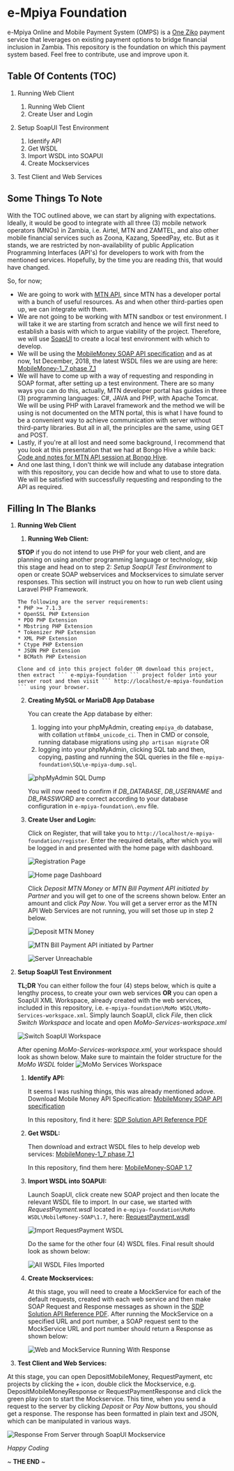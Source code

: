 # e-Mpiya Foundation
e-Mpiya Online and Mobile Payment System (OMPS) is a [One Ziko](https://oneziko.com/) payment service that leverages on existing payment options to bridge financial inclusion in Zambia. This repository is the foundation on which this payment system based. Feel free to contribute, use and improve upon it.

## Table Of Contents (TOC)
1.	Running Web Client
	1.	Running Web Client
	2.	Create User and Login

2.	Setup SoapUI Test Environment
	1.	Identify API
	2.	Get WSDL
	3.	Import WSDL into SOAPUI
	4.	Create Mockservices

3.	Test Client and Web Services
	
## Some Things To Note
With the TOC outlined above, we can start by aligning with expectations. Ideally, it would be good to integrate with all three (3) mobile network operators (MNOs) in Zambia, i.e. Airtel, MTN and ZAMTEL, and also other mobile financial services such as Zoona, Kazang, SpeedPay, etc. But as it stands, we are restricted by non-availability of public Application Programming Interfaces (API's) for developers to work with from the mentioned services. Hopefully, by the time you are reading this, that would have changed.

So, for now;
* We are going to work with [MTN API](https://developer.mtn.com/community/portal/site.action?s=devsite&c=Home), since MTN has a developer portal with a bunch of useful resources. As and when other third-parties open up, we can integrate with them.
* We are not going to be working with MTN sandbox or test environment. I will take it we are starting from scratch and hence we will first need to establish a basis with which to argue viability of the project. Therefore, we will use [SoapUI](https://www.soapui.org/downloads/latest-release.html) to create a local test environment with which to develop.
* We will be using the [MobileMoney SOAP API specification](https://developer.mtn.com/community/portal/site.action?s=devsite&c=detailsResource&resourceId=613&categoryId=DEV1000002&search=DEV1000002&resourceName=MobileMoney%20API%20specification%20v11&h=firresource&currentPage=1&osIds=DEV2000001,DEV2000002,DEV2000003,DEV2000004,DEV2000005&flag=fromRight&fromApiResource=yes) and as at now, 1st December, 2018, the latest WSDL files we are using are here:  [MobileMoney-1_7 phase 7_1](https://developer.mtn.com/community/portal/site.action?s=devsite&c=detailsResource&lang=en&t=web&resourceId=555&resourceName=%3Cspan%20style=%22color:#1483BB;background:#FFFFFF;%22%3EMobileMoney%3C/span%3E-1_7%20phase%207_1&categoryId=&h=resourceSearch&searchName=&search=&currentPage=1)
* We will have to come up with a way of requesting and responding in SOAP format, after setting up a test environment. There are so many ways you can do this, actually, MTN developer portal has guides in three (3) programming languages: C#, JAVA and PHP, with Apache Tomcat. We will be using PHP with Laravel framework and the method we will be using is not documented on the MTN portal, this is what I have found to be a convenient way to achieve communication with server without third-party libraries. But all in all, the principles are the same, using GET and POST.
* Lastly, if you're at all lost and need some background, I recommend that you look at this presentation that we had at Bongo Hive a while back: [Code and notes for MTN API session at Bongo Hive](https://github.com/Chizzoz/MTN-API-BongoHive-Session).
* And one last thing, I don't think we will include any database integration with this repository, you can decide how and what to use to store data. We will be satisfied with successfully requesting and responding to the API as required.

## Filling In The Blanks
1.	**Running Web Client**
	1.	**Running Web Client:**
    
	**STOP** if you do not intend to use PHP for your web client, and are planning on using another programming language or technology, skip this stage and head on to step 2: *Setup SoapUI Test Environment* to open or create SOAP webservices and Mockservices to simulate server responses. This section will instruct you on how to run web client using Laravel PHP Framework.

		The following are the server requirements:
		* PHP >= 7.1.3
		* OpenSSL PHP Extension
		* PDO PHP Extension
		* Mbstring PHP Extension
		* Tokenizer PHP Extension
		* XML PHP Extension
		* Ctype PHP Extension
		* JSON PHP Extension
		* BCMath PHP Extension
		
		Clone and cd into this project folder OR download this project, then extract ``` e-mpiya-foundation ``` project folder into your server root and then visit ``` http://localhost/e-mpiya-foundation ``` using your browser.
	
	2. **Creating MySQL or MariaDB App Database**
		
		You can create the App database by either:
		1. logging into your phpMyAdmin, creating ``` empiya_db ``` database, with collation ``` utf8mb4_unicode_ci ```. Then in CMD or console, running database migrations using ``` php artisan migrate ``` OR
		2. logging into your phpMyAdmin, clicking SQL tab and then, copying, pasting and running the SQL queries in the file ``` e-mpiya-foundation\SQL\e-mpiya-dump.sql ```.
		
		![phpMyAdmin SQL Dump](readme_assets/php-my-admin-sql-dump.jpg)
		
		You will now need to confirm if *DB_DATABASE*, *DB_USERNAME* and *DB_PASSWORD* are correct according to your database configuration in ``` e-mpiya-foundation\.env ``` file.
		
	3.	**Create User and Login:**
	
		Click on Register, that will take you to ``` http://localhost/e-mpiya-foundation/register ```. Enter the required details, after which you will be logged in and presented  with the home page with dashboard.
		
		![Registration Page](readme_assets/register-screen.jpg)
		
		![Home page Dashboard](readme_assets/dashboard.jpg)
		
		Click *Deposit MTN Money* or *MTN Bill Payment API initiated by Partner* and you will get to one of the screens shown below. Enter an amount and click *Pay Now*. You will get a server error as the MTN API Web Services are not running, you will set those up in step 2 below.
		
		![Deposit MTN Money](readme_assets/deposit-mtn-money.jpg)
		
		![MTN Bill Payment API initiated by Partner](readme_assets/bill-payment-by-partner.jpg)
		
		![Server Unreachable](readme_assets/server-unreachable.jpg)
		
2.	**Setup SoapUI Test Environment**

	**TL;DR**
	You can either follow the four (4) steps below, which is quite a lengthy process, to create your own web services **OR** you can open a SoapUI XML Workspace, already created with the web services, included in this repository, i.e. ```` e-mpiya-foundation\MoMo WSDL\MoMo-Services-workspace.xml ````.
	Simply launch SoapUI, click *File*, then click *Switch Workspace* and locate and open *MoMo-Services-workspace.xml*

	![Switch SoapUI Workspace](readme_assets/switch-workspace.jpg)
	
	After opening *MoMo-Services-workspace.xml*, your workspace should look as shown below. Make sure to maintain the folder structure for the *MoMo WSDL* folder
	![MoMo Services Workspace](readme_assets/momo-services-workspace.jpg)

	1.	**Identify API:**
	
		It seems I was rushing things, this was already mentioned adove. Download Mobile Money API Specification: [MobileMoney SOAP API specification](https://developer.mtn.com/community/portal/site.action?s=devsite&c=detailsResource&resourceId=613&categoryId=DEV1000002&search=DEV1000002&resourceName=MobileMoney%20API%20specification%20v11&h=firresource&currentPage=1&osIds=DEV2000001,DEV2000002,DEV2000003,DEV2000004,DEV2000005&flag=fromRight&fromApiResource=yes)
		
		In this repository, find it here: [SDP Solution API Reference PDF](readme_assets/SDP%20Solution%20API%20Reference%20(MobileMoney%2CSecurity).pdf)
		
	2.	**Get WSDL:**
	
		Then download and extract WSDL files to help develop web services: [MobileMoney-1_7 phase 7_1](https://developer.mtn.com/community/portal/site.action?s=devsite&c=detailsResource&lang=en&t=web&resourceId=555&resourceName=%3Cspan%20style=%22color:#1483BB;background:#FFFFFF;%22%3EMobileMoney%3C/span%3E-1_7%20phase%207_1&categoryId=&h=resourceSearch&searchName=&search=&currentPage=1)
		
		In this repository, find them here: [MobileMoney-SOAP 1.7](MoMo%20WSDL/MobileMoney-SOAP/1.7)
		
	3.	**Import WSDL into SOAPUI:**
	
		Launch SoapUI, click create new SOAP project and then locate the relevant WSDL file to import. In our case, we started with *RequestPayment.wsdl* located in ``` e-mpiya-foundation\MoMo WSDL\MobileMoney-SOAP\1.7 ```, here: [RequestPayment.wsdl](MoMo%20WSDL/MobileMoney-SOAP/1.7/RequestPayment.wsdl)
		
		![Import RequestPayment WSDL](readme_assets/import-request-payment-wsdl.jpg)
		
		Do the same for the other four (4) WSDL files. Final result should look as shown below:
		
		![All WSDL Files Imported](readme_assets/import-all-web-services-wsdl.jpg)
		
	4.	**Create Mockservices:**
	
		At this stage, you will need to create a MockService for each of the default requests, created with each web service and then make SOAP Request and Response messages as shown in the [SDP Solution API Reference PDF](readme_assets/SDP%20Solution%20API%20Reference%20(MobileMoney%2CSecurity).pdf). After running the MockService on a specified URL and port number, a SOAP request sent to the MockService URL and port number should return a Response as shown below:
		
		![Web and MockService Running With Response](readme_assets/web-and-mockservices.jpg)

3.	**Test Client and Web Services:**

At this stage, you can open DepositMobileMoney, RequestPayment, etc projects by clicking the *+* icon, double click the Mockservice, e.g. DepositMobileMoneyResponse or RequestPaymentResponse and click the green play icon to start the Mockservice. This time, when you send a request to the server by clicking *Deposit* or *Pay Now* buttons, you should get a response. The response has been formatted in plain text and JSON, which can be manipulated in various ways.

![Response From Server through SoapUI Mockservice](readme_assets/mockservice-server-response.jpg)

*Happy Coding*

~ **THE END** ~
